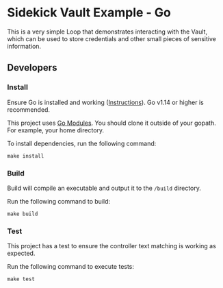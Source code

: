 # Sidekick Vault Example - Go

This is a very simple Loop that demonstrates interacting with the Vault, which can be used to store credentials and other small pieces of sensitive information.

## Developers

### Install

Ensure Go is installed and working ([Instructions](https://golang.org/doc/install)). Go v1.14 or higher is recommended.

This project uses [Go Modules](https://blog.golang.org/using-go-modules). You should clone it outside of your gopath. For example, your home directory.

To install dependencies, run the following command:

```shell
make install
```

### Build

Build will compile an executable and output it to the `/build` directory.

Run the following command to build:

```shell
make build
```

### Test

This project has a test to ensure the controller text matching is working as expected.

Run the following command to execute tests:

```shell
make test
```
